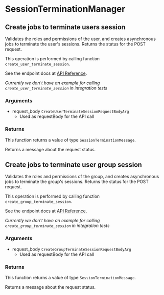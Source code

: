 # SessionTerminationManager

## Create jobs to terminate users session

Validates the roles and permissions of the user,
and creates asynchronous jobs
to terminate the user&#x27;s sessions.
Returns the status for the POST request.

This operation is performed by calling function `create_user_terminate_session`.

See the endpoint docs at
[API Reference](https://developer.box.com/reference/post-users-terminate-sessions/).

*Currently we don't have an example for calling `create_user_terminate_session` in integration tests*

### Arguments

- request_body `CreateUserTerminateSessionRequestBodyArg`
  - Used as requestBody for the API call


### Returns

This function returns a value of type `SessionTerminationMessage`.

Returns a message about the request status.


## Create jobs to terminate user group session

Validates the roles and permissions of the group,
and creates asynchronous jobs
to terminate the group&#x27;s sessions.
Returns the status for the POST request.

This operation is performed by calling function `create_group_terminate_session`.

See the endpoint docs at
[API Reference](https://developer.box.com/reference/post-groups-terminate-sessions/).

*Currently we don't have an example for calling `create_group_terminate_session` in integration tests*

### Arguments

- request_body `CreateGroupTerminateSessionRequestBodyArg`
  - Used as requestBody for the API call


### Returns

This function returns a value of type `SessionTerminationMessage`.

Returns a message about the request status.



